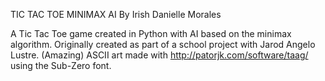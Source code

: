 TIC TAC TOE MINIMAX AI 
By Irish Danielle Morales

A Tic Tac Toe game created in Python with AI based on the minimax algorithm. 
Originally created as part of a school project with Jarod Angelo Lustre. 
(Amazing) ASCII art made with http://patorjk.com/software/taag/ using the Sub-Zero font.